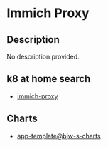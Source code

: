 # Immich Proxy

## Description

No description provided.

## k8 at home search

- [immich-proxy](https://nanne.dev/k8s-at-home-search/#/immich-proxy)

## Charts

- [app-template@bjw-s-charts](https://bjw-s.github.io/helm-charts/)
